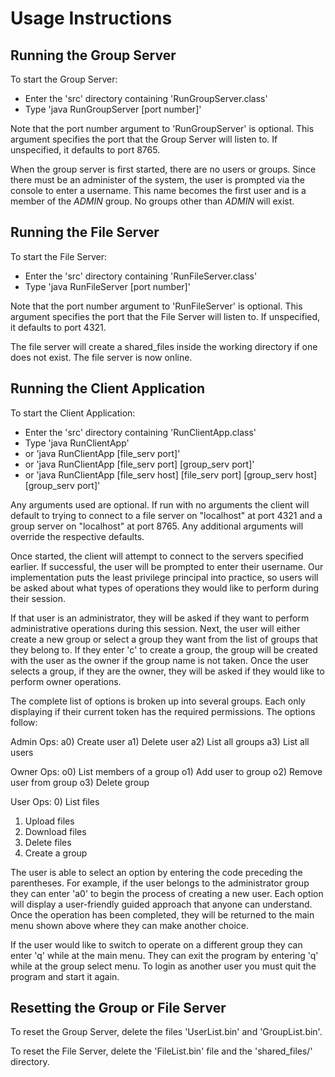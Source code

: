 # Usage Instructions

## Running the Group Server

To start the Group Server:
-   Enter the 'src' directory containing 'RunGroupServer.class'
-   Type 'java RunGroupServer [port number]'

Note that the port number argument to 'RunGroupServer' is optional.  This argument specifies the port that the Group Server will listen to.  If unspecified, it defaults to port 8765.  

When the group server is first started, there are no users or groups. Since there must be an administer of the system, the user is prompted via the console to enter a username. This name becomes the first user and is a member of the *ADMIN* group.  No groups other than *ADMIN* will exist.  

## Running the File Server

To start the File Server:
-   Enter the 'src' directory containing 'RunFileServer.class'
-   Type 'java RunFileServer [port number]'

Note that the port number argument to 'RunFileServer' is optional.  This argument specifies the port that the File Server will listen to. If unspecified, it defaults to port 4321.  

The file server will create a shared_files inside the working directory if one does not exist. The file server is now online.  

## Running the Client Application

To start the Client Application:
-   Enter the 'src' directory containing 'RunClientApp.class'
-   Type 'java RunClientApp'
-   or 'java RunClientApp [file_serv port]'
-   or 'java RunClientApp [file_serv port] [group_serv port]'
-   or 'java RunClientApp [file_serv host] [file_serv port] [group_serv host] [group_serv port]'

Any arguments used are optional. If run with no arguments the client will default to trying to connect to a file server on "localhost" at port 4321 and a group server on "localhost" at port 8765. Any additional arguments will override the respective defaults.

Once started, the client will attempt to connect to the servers specified earlier. If successful, the user will be prompted to enter their username. Our implementation puts the least privilege principal into practice, so users will be asked about what types of operations they would like to perform during their session.

If that user is an administrator, they will be asked if they want to perform administrative operations during this session. Next, the user will either create a new group or select a group they want from the list of groups that they belong to. If they enter 'c' to create a group, the group will be created with the user as the owner if the group name is not taken. Once the user selects a group, if they are the owner, they will be asked if they would like to perform owner operations.

The complete list of options is broken up into several groups. Each only displaying if their current token has the required permissions. The options follow:

Admin Ops:
a0) Create user
a1) Delete user
a2) List all groups
a3) List all users


Owner Ops:
o0) List members of a group
o1) Add user to group
o2) Remove user from group
o3) Delete group


User Ops:
0) List files
1) Upload files
2) Download files
3) Delete files
4) Create a group


The user is able to select an option by entering the code preceding the parentheses. For example, if the user belongs to the administrator group they can enter 'a0' to begin the process of creating a new user. Each option will display a user-friendly guided approach that anyone can understand. Once the operation has been completed, they will be returned to the main menu shown above where they can make another choice.

If the user would like to switch to operate on a different group they can enter 'q' while at the main menu. They can exit the program by entering 'q' while at the group select menu. To login as another user you must quit the program and start it again.


## Resetting the Group or File Server

To reset the Group Server, delete the files 'UserList.bin' and 'GroupList.bin'.

To reset the File Server, delete the 'FileList.bin' file and the 'shared_files/' directory.  
